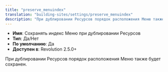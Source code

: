 ```yaml
---
title: "preserve_menuindex"
translation: "building-sites/settings/preserve_menuindex"
description: "При дублировании Ресурсов порядок расположения Меню также будет сохранен"
---
```


-   **Имя**: Сохранять индекс Меню при дублировании Ресурсов
-   **Тип**: Да/Нет  
-   **По умолчанию**: Да
-   **Доступен в**: Revolution 2.5.0+  

При дублировании Ресурсов порядок расположения Меню также будет сохранен.
